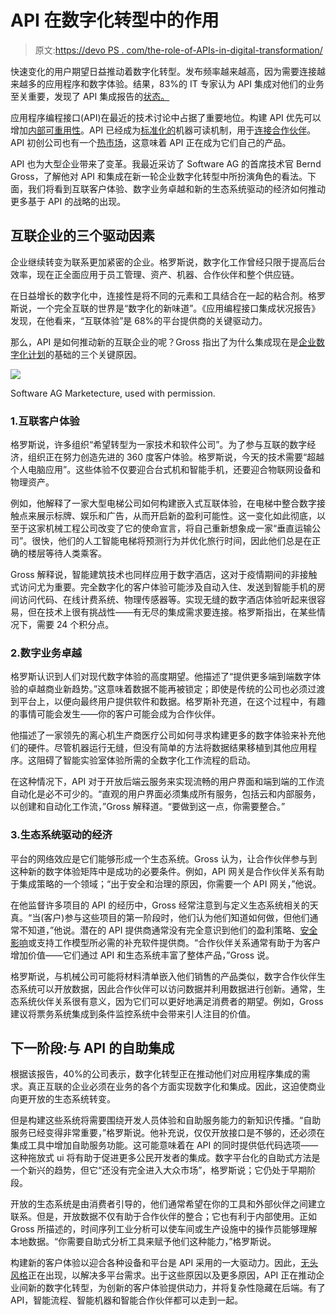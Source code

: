 # API 在数字化转型中的作用

> 原文:[https://devo PS . com/the-role-of-APIs-in-digital-transformation/](https://devops.com/the-role-of-apis-in-digital-transformation/)

快速变化的用户期望日益推动着数字化转型。发布频率越来越高，因为需要连接越来越多的应用程序和数字体验。结果，83%的 IT 专家认为 API 集成对他们的业务至关重要，发现了 API 集成报告的[状态。](https://www.globenewswire.com/news-release/2020/04/14/2015763/0/en/2020-Study-83-find-API-Integration-Critical-to-Business-Strategy.html)

应用程序编程接口(API)在最近的技术讨论中占据了重要地位。构建 API 优先可以增加[内部可重用性](https://nordicapis.com/the-bezos-api-mandate-amazons-manifesto-for-externalization/)。API 已经成为[标准化的](https://devops.com/linux-foundation-takes-control-of-asyncapi-specification/)机器可读机制，用于[连接合作伙伴](https://apievangelist.com/2020/03/04/the-building-blocks-of-api-partner-programs/)。API 初创公司也有一个[热市场](https://techcrunch.com/2020/10/08/investors-founders-report-hot-market-for-api-startups/)，这意味着 API 正在成为它们自己的产品。

API 也为大型企业带来了变革。我最近采访了 Software AG 的首席技术官 Bernd Gross，了解他对 API 和集成在新一轮企业数字化转型中所扮演角色的看法。下面，我们将看到互联客户体验、数字业务卓越和新的生态系统驱动的经济如何推动更多基于 API 的战略的出现。

## 互联企业的三个驱动因素

企业继续转变为联系更加紧密的企业。格罗斯说，数字化工作曾经只限于提高后台效率，现在正全面应用于员工管理、资产、机器、合作伙伴和整个供应链。

在日益增长的数字化中，连接性是将不同的元素和工具结合在一起的粘合剂。格罗斯说，一个完全互联的世界是“数字化的新味道”。《应用编程接口集成状况报告》发现，在他看来，“互联体验”是 68%的平台提供商的关键驱动力。

那么，API 是如何推动新的互联企业的呢？Gross 指出了为什么集成现在是[企业数字化计划](https://devops.com/6-examples-of-digital-transformation-at-adobe-summit-keynote/)的基础的三个关键原因。

![](../Images/fd877ee0b7adbe444d5543e7d880cffd.png)

Software AG Marketecture, used with permission.

### 1.互联客户体验

格罗斯说，许多组织“希望转型为一家技术和软件公司”。为了参与互联的数字经济，组织正在努力创造先进的 360 度客户体验。格罗斯说，今天的技术需要“超越个人电脑应用”。这些体验不仅要迎合台式机和智能手机，还要迎合物联网设备和物理资产。

例如，他解释了一家大型电梯公司如何构建嵌入式互联体验，在电梯中整合数字接触点来展示标牌、娱乐和广告，从而开启新的盈利可能性。这一变化如此彻底，以至于这家机械工程公司改变了它的使命宣言，将自己重新想象成一家“垂直运输公司”。很快，他们的人工智能电梯将预测行为并优化旅行时间，因此他们总是在正确的楼层等待人类乘客。

Gross 解释说，智能建筑技术也同样应用于数字酒店，这对于疫情期间的非接触式访问尤为重要。完全数字化的客户体验可能涉及自动入住、发送到智能手机的房间访问代码、在线计费系统、物理传感器等。实现无缝的数字酒店体验听起来很容易，但在技术上很有挑战性——有无尽的集成需求要连接。格罗斯指出，在某些情况下，需要 24 个积分点。

### 2.数字业务卓越

格罗斯认识到人们对现代数字体验的高度期望。他描述了“提供更多端到端数字体验的卓越商业新趋势。”这意味着数据不能再被锁定；即使是传统的公司也必须过渡到平台上，以便向最终用户提供软件和数据。格罗斯补充道，在这个过程中，有趣的事情可能会发生——你的客户可能会成为合作伙伴。

他描述了一家领先的离心机生产商医疗公司如何寻求构建更多的数字体验来补充他们的硬件。尽管机器运行无缝，但没有简单的方法将数据结果移植到其他应用程序。这阻碍了智能实验室体验所需的全数字化工作流程的启动。

在这种情况下，API 对于开放后端云服务来实现流畅的用户界面和端到端的工作流自动化是必不可少的。“直观的用户界面必须集成所有服务，包括云和内部服务，以创建和自动化工作流，”Gross 解释道。“要做到这一点，你需要整合。”

### 3.生态系统驱动的经济

平台的网络效应是它们能够形成一个生态系统。Gross 认为，让合作伙伴参与到这种新的数字体验矩阵中是成功的必要条件。例如，API 网关是合作伙伴关系有助于集成策略的一个领域；“出于安全和治理的原因，你需要一个 API 网关，”他说。

在他监督许多项目的 API 的经历中，Gross 经常注意到与定义生态系统相关的天真。“当(客户)参与这些项目的第一阶段时，他们认为他们知道如何做，但他们通常不知道，”他说。潜在的 API 提供商通常没有完全意识到他们的盈利策略、[安全影响](https://containerjournal.com/features/as-api-threats-multiply-cybersecurity-lags/)或支持工作模型所必需的补充软件提供商。“合作伙伴关系通常有助于为客户增加价值——它们通过 API 和生态系统丰富了整体产品，”Gross 说。

格罗斯说，与机械公司可能将材料清单嵌入他们销售的产品类似，数字合作伙伴生态系统可以开放数据，因此合作伙伴可以访问数据并利用数据进行创新。通常，生态系统伙伴关系很有意义，因为它们可以更好地满足消费者的期望。例如，Gross 建议将票务系统集成到条件监控系统中会带来引人注目的价值。

## 下一阶段:与 API 的自助集成

根据该报告，40%的公司表示，数字化转型正在推动他们对应用程序集成的需求。真正互联的企业必须在业务的各个方面实现数字化和集成。因此，这迫使商业向更开放的生态系统转变。

但是构建这些系统将需要围绕开发人员体验和自助服务能力的新知识传播。“自助服务已经变得非常重要，”格罗斯说。他补充说，仅仅开放接口是不够的，还必须在集成工具中增加自助服务功能。这可能意味着在 API 的同时提供低代码选项——这种拖放式 ui 将有助于促进更多公民开发者的集成。数字平台化的自助式方法是一个新兴的趋势，但它“还没有完全进入大众市场”，格罗斯说；它仍处于早期阶段。

开放的生态系统是由消费者引导的，他们通常希望在你的工具和外部伙伴之间建立联系。但是，开放数据不仅有助于合作伙伴的整合；它也有利于内部使用。正如 Gross 所描述的，时间序列工业分析可以使车间或生产设施中的操作员能够理解本地数据。“你需要自助式分析工具来赋予他们这种能力，”格罗斯说。

构建新的客户体验以迎合各种设备和平台是 API 采用的一大驱动力。因此，[无头风格](https://devops.com/more-and-more-enterprises-go-headless/)正在出现，以解决多平台需求。出于这些原因以及更多原因，API 正在推动企业间新的数字化转型，为创新的客户体验提供动力，并将复杂性隐藏在后端。有了 API，智能流程、智能机器和智能合作伙伴都可以走到一起。